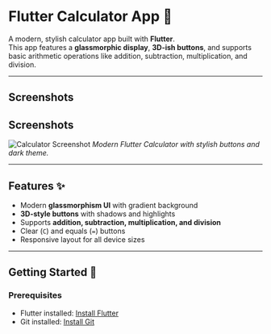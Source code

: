 # Flutter Calculator App 🧮

A modern, stylish calculator app built with **Flutter**.  
This app features a **glassmorphic display**, **3D-ish buttons**, and supports basic arithmetic operations like addition, subtraction, multiplication, and division.

---

## Screenshots

## Screenshots

![Calculator Screenshot](assets/images/18af9b19-d0a3-4125-89b4-d7a56a5d0937.png)
*Modern Flutter Calculator with stylish buttons and dark theme.*

---

## Features ✨

- Modern **glassmorphism UI** with gradient background  
- **3D-style buttons** with shadows and highlights  
- Supports **addition, subtraction, multiplication, and division**  
- Clear (`C`) and equals (`=`) buttons  
- Responsive layout for all device sizes  

---

## Getting Started 🚀

### Prerequisites
- Flutter installed: [Install Flutter](https://flutter.dev/docs/get-started/install)  
- Git installed: [Install Git](https://git-scm.com/)  

